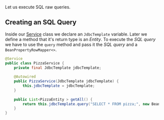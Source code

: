Let us execute SQL raw queries.


## Creating an SQL Query

Inside our [Service](./Service) class we declare an `JdbcTemplate` variable. Later we define a method that it's return type is an _Entity_. To execute the _SQL query_ we have to use the `query` method and pass it the _SQL query_ and a `BeanPropertyRowMapper<>`.

```java
@Service  
public class PizzaService {  
    private final JdbcTemplate jdbcTemplate;  
  
    @Autowired  
    public PizzaService(JdbcTemplate jdbcTemplate) {  
        this.jdbcTemplate = jdbcTemplate;  
    }  
  
    public List<PizzaEntity > getAll() {  
        return this.jdbcTemplate.query("SELECT * FROM pizza;", new BeanPropertyRowMapper<>(PizzaEntity.class));  
    }  
}
```